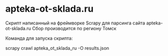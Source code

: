 # apteka-ot-sklada.ru
Скрипт написанный на фреймворке Scrapy для парсинга сайта apteka-ot-sklada.ru
Сбор производится по региону Томск


Команда для запуска скрипта:

scrapy crawl apteka_ot_sklada_ru -O results.json
